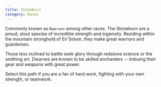 ```yaml
---
title: Stoneborn
category: Races
---
```


Commonly known as `Dwarves` among other races. The Stoneborn are a proud, stout species of incredible strength and ingenuity. Residing within the mountain stronghold of Eir'Solum, they make great warriors and guardsmen.

Those less inclined to battle seek glory through redstone science or the smithing art. Dwarves are known to be skilled enchanters -- imbuing their gear and weapons with great power.

Select this path if you are a fan of hard work, fighting with your own strength, or teamwork.
